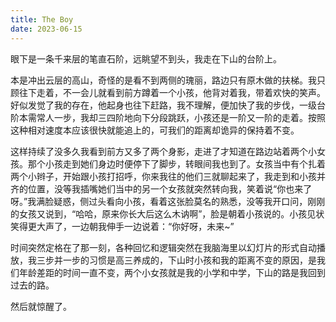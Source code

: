 ```yaml
---
title: The Boy
date: 2023-06-15
---
```



  眼下是一条千来层的笔直石阶，远眺望不到头，我走在下山的台阶上。

  本是冲出云层的高山，奇怪的是看不到两侧的瑰丽，路边只有原木做的扶梯。我只顾往下走着，不一会儿就看到前方蹲着一个小孩，他背对着我，带着欢快的笑声。好似发觉了我的存在，他起身也往下赶路，我不理解，便加快了我的步伐，一级台阶本需常人一步，我却三四阶地向下分段跳跃，小孩还是一阶又一阶的走着。按照这种相对速度本应该很快就能追上的，可我们的距离却诡异的保持着不变。

  这样持续了没多久我看到前方又多了两个身影，走进了才知道在路边站着两个小女孩。那个小孩走到她们身边时便停下了脚步，转眼间我也到了。女孩当中有个扎着两个小辫子，开始跟小孩打招呼，你来我往的他们三就聊起来了，我走到和小孩并齐的位置，没等我插嘴她们当中的另一个女孩就突然转向我，笑着说“你也来了呀。”我满脸疑惑，侧过头看向小孩，看着这张脸莫名的熟悉，没等我开口问，刚刚的女孩又说到，“哈哈，原来你长大后这么木讷啊”，脸是朝着小孩说的。小孩见状笑得更大声了，一边朝我伸手一边说着：“你好呀，未来~”
  
  时间突然定格在了那一刻，各种回忆和逻辑突然在我脑海里以幻灯片的形式自动播放，我三步并一步的习惯是高三养成的，下山时小孩和我的距离不变的原因，是我们年龄差距的时间一直不变，两个小女孩就是我的小学和中学，下山的路是我回到过去的路。
  
  然后就惊醒了。